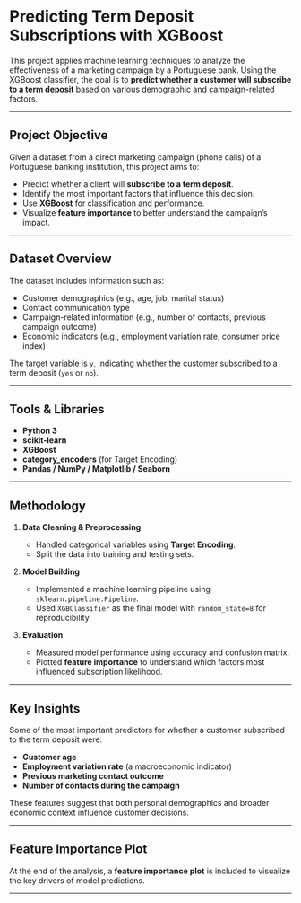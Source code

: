 # Predicting Term Deposit Subscriptions with XGBoost

This project applies machine learning techniques to analyze the effectiveness of a marketing campaign by a Portuguese bank. Using the XGBoost classifier, the goal is to **predict whether a customer will subscribe to a term deposit** based on various demographic and campaign-related factors.

---

## Project Objective

Given a dataset from a direct marketing campaign (phone calls) of a Portuguese banking institution, this project aims to:

- Predict whether a client will **subscribe to a term deposit**.
- Identify the most important factors that influence this decision.
- Use **XGBoost** for classification and performance.
- Visualize **feature importance** to better understand the campaign’s impact.

---

## Dataset Overview

The dataset includes information such as:

- Customer demographics (e.g., age, job, marital status)
- Contact communication type
- Campaign-related information (e.g., number of contacts, previous campaign outcome)
- Economic indicators (e.g., employment variation rate, consumer price index)

The target variable is `y`, indicating whether the customer subscribed to a term deposit (`yes` or `no`).

---

## Tools & Libraries

- **Python 3**
- **scikit-learn**
- **XGBoost**
- **category_encoders** (for Target Encoding)
- **Pandas / NumPy / Matplotlib / Seaborn**

---

## Methodology

1. **Data Cleaning & Preprocessing**
   - Handled categorical variables using **Target Encoding**.
   - Split the data into training and testing sets.
   
2. **Model Building**
   - Implemented a machine learning pipeline using `sklearn.pipeline.Pipeline`.
   - Used `XGBClassifier` as the final model with `random_state=8` for reproducibility.
   
3. **Evaluation**
   - Measured model performance using accuracy and confusion matrix.
   - Plotted **feature importance** to understand which factors most influenced subscription likelihood.

---

##  Key Insights

Some of the most important predictors for whether a customer subscribed to the term deposit were:

- **Customer age**
- **Employment variation rate** (a macroeconomic indicator)
- **Previous marketing contact outcome**
- **Number of contacts during the campaign**

These features suggest that both personal demographics and broader economic context influence customer decisions.

---

## Feature Importance Plot

At the end of the analysis, a **feature importance plot** is included to visualize the key drivers of model predictions.

---



